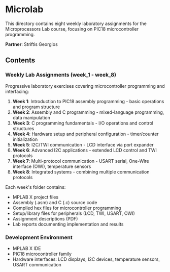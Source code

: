 # Microlab

This directory contains eight weekly laboratory assignments for the Microprocessors Lab course, focusing on PIC18 microcontroller programming.

**Partner**: Striftis Georgios

## Contents

### Weekly Lab Assignments (week_1 - week_8)

Progressive laboratory exercises covering microcontroller programming and interfacing:

1. **Week 1**: Introduction to PIC18 assembly programming - basic operations and program structure
2. **Week 2**: Assembly and C programming - mixed-language programming, data manipulation
3. **Week 3**: C programming fundamentals - I/O operations and control structures
4. **Week 4**: Hardware setup and peripheral configuration - timer/counter initialization
5. **Week 5**: I2C/TWI communication - LCD interface via port expander
6. **Week 6**: Advanced I2C applications - extended LCD control and TWI protocols
7. **Week 7**: Multi-protocol communication - USART serial, One-Wire interface (OWI), temperature sensors
8. **Week 8**: Integrated systems - combining multiple communication protocols

Each week's folder contains:

- MPLAB X project files
- Assembly (.asm) and C (.c) source code
- Compiled hex files for microcontroller programming
- Setup/library files for peripherals (LCD, TWI, USART, OWI)
- Assignment descriptions (PDF)
- Lab reports documenting implementation and results

### Development Environment

- MPLAB X IDE
- PIC18 microcontroller family
- Hardware interfaces: LCD displays, I2C devices, temperature sensors, USART communication
